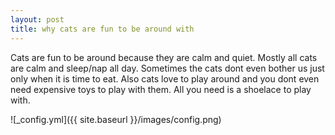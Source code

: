 ```yaml
---
layout: post
title: why cats are fun to be around with
---
```

Cats are fun to be around because they are calm and quiet. Mostly all cats are calm and sleep/nap all day. Sometimes the cats dont even bother us just only when it is time to eat. Also cats love to play around and you dont even need expensive toys to play with them. All you need is a shoelace to play with. 


![_config.yml]({{ site.baseurl }}/images/config.png)


